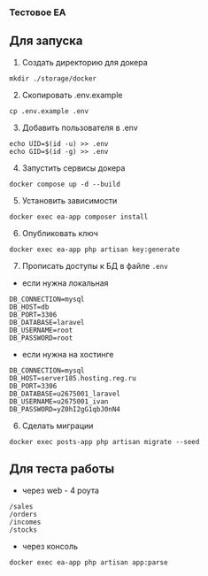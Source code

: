 ### Тестовое EA
## Для запуска


1. Создать директорию для докера
```
mkdir ./storage/docker
```
2. Скопировать .env.example
```
cp .env.example .env
```
3. Добавить пользователя в .env
```
echo UID=$(id -u) >> .env
echo GID=$(id -g) >> .env
```
4. Запустить сервисы докера
```
docker compose up -d --build
```
5. Установить зависимости
```
docker exec ea-app composer install
```
6. Опубликовать ключ
```
docker exec ea-app php artisan key:generate
```
7. Прописать доступы к БД в файле `.env`
- если нужна локальная
```
DB_CONNECTION=mysql
DB_HOST=db
DB_PORT=3306
DB_DATABASE=laravel
DB_USERNAME=root
DB_PASSWORD=root
```
- если нужна на хостинге
```
DB_CONNECTION=mysql
DB_HOST=server185.hosting.reg.ru
DB_PORT=3306
DB_DATABASE=u2675001_laravel
DB_USERNAME=u2675001_ivan
DB_PASSWORD=yZ0hI2gG1qbJ0nN4
```
6. Сделать миграции
```
docker exec posts-app php artisan migrate --seed
```

## Для теста работы
- через web - 4 роута
```
/sales
/orders
/incomes
/stocks
```
- через консоль
```
docker exec ea-app php artisan app:parse
```
